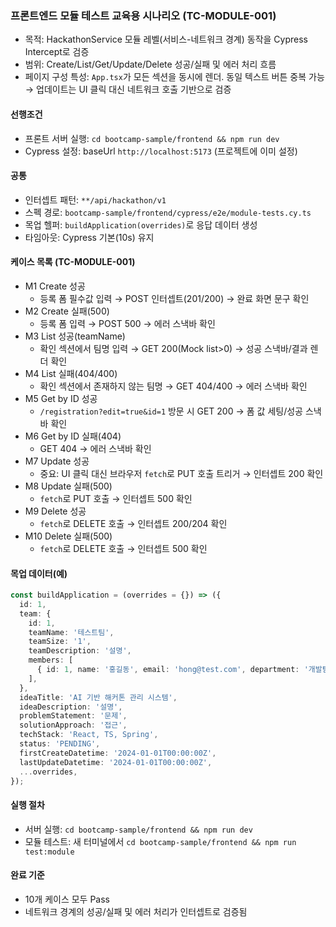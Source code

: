 ### 프론트엔드 모듈 테스트 교육용 시나리오 (TC-MODULE-001)

- 목적: HackathonService 모듈 레벨(서비스-네트워크 경계) 동작을 Cypress Intercept로 검증
- 범위: Create/List/Get/Update/Delete 성공/실패 및 에러 처리 흐름
- 페이지 구성 특성: `App.tsx`가 모든 섹션을 동시에 렌더. 동일 텍스트 버튼 중복 가능 → 업데이트는 UI 클릭 대신 네트워크 호출 기반으로 검증

#### 선행조건
- 프론트 서버 실행: `cd bootcamp-sample/frontend && npm run dev`
- Cypress 설정: baseUrl `http://localhost:5173` (프로젝트에 이미 설정)

#### 공통
- 인터셉트 패턴: `**/api/hackathon/v1`
- 스펙 경로: `bootcamp-sample/frontend/cypress/e2e/module-tests.cy.ts`
- 목업 헬퍼: `buildApplication(overrides)`로 응답 데이터 생성
- 타임아웃: Cypress 기본(10s) 유지

#### 케이스 목록 (TC-MODULE-001)
- M1 Create 성공
  - 등록 폼 필수값 입력 → POST 인터셉트(201/200) → 완료 화면 문구 확인
- M2 Create 실패(500)
  - 등록 폼 입력 → POST 500 → 에러 스낵바 확인
- M3 List 성공(teamName)
  - 확인 섹션에서 팀명 입력 → GET 200(Mock list>0) → 성공 스낵바/결과 렌더 확인
- M4 List 실패(404/400)
  - 확인 섹션에서 존재하지 않는 팀명 → GET 404/400 → 에러 스낵바 확인
- M5 Get by ID 성공
  - `/registration?edit=true&id=1` 방문 시 GET 200 → 폼 값 세팅/성공 스낵바 확인
- M6 Get by ID 실패(404)
  - GET 404 → 에러 스낵바 확인
- M7 Update 성공
  - 중요: UI 클릭 대신 브라우저 `fetch`로 PUT 호출 트리거 → 인터셉트 200 확인
- M8 Update 실패(500)
  - `fetch`로 PUT 호출 → 인터셉트 500 확인
- M9 Delete 성공
  - `fetch`로 DELETE 호출 → 인터셉트 200/204 확인
- M10 Delete 실패(500)
  - `fetch`로 DELETE 호출 → 인터셉트 500 확인

#### 목업 데이터(예)
```ts
const buildApplication = (overrides = {}) => ({
  id: 1,
  team: {
    id: 1,
    teamName: '테스트팀',
    teamSize: '1',
    teamDescription: '설명',
    members: [
      { id: 1, name: '홍길동', email: 'hong@test.com', department: '개발팀', role: '팀장', isLeader: true },
    ],
  },
  ideaTitle: 'AI 기반 해커톤 관리 시스템',
  ideaDescription: '설명',
  problemStatement: '문제',
  solutionApproach: '접근',
  techStack: 'React, TS, Spring',
  status: 'PENDING',
  firstCreateDatetime: '2024-01-01T00:00:00Z',
  lastUpdateDatetime: '2024-01-01T00:00:00Z',
  ...overrides,
});
```

#### 실행 절차
- 서버 실행: `cd bootcamp-sample/frontend && npm run dev`
- 모듈 테스트: 새 터미널에서 `cd bootcamp-sample/frontend && npm run test:module`

#### 완료 기준
- 10개 케이스 모두 Pass
- 네트워크 경계의 성공/실패 및 에러 처리가 인터셉트로 검증됨


